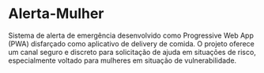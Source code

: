 # Alerta-Mulher
Sistema de alerta de emergência desenvolvido como Progressive Web App (PWA) disfarçado como aplicativo de delivery de comida. O projeto oferece um canal seguro e discreto para solicitação de ajuda em situações de risco, especialmente voltado para mulheres em situação de vulnerabilidade.

